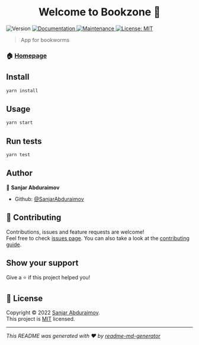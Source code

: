<h1 align="center">Welcome to Bookzone 👋</h1>
<p>
  <img alt="Version" src="https://img.shields.io/badge/version-0.0.1-blue.svg?cacheSeconds=2592000" />
  <a href="https://bookzon.herokuapp.com/api/docs" target="_blank">
    <img alt="Documentation" src="https://img.shields.io/badge/documentation-yes-brightgreen.svg" />
  </a>
  <a href="https://github.com/SanjarAbduraimov/bookzone-v3/graphs/commit-activity" target="_blank">
    <img alt="Maintenance" src="https://img.shields.io/badge/Maintained%3F-yes-green.svg" />
  </a>
  <a href="https://github.com/SanjarAbduraimov/bookzone-v3/blob/master/LICENSE" target="_blank">
    <img alt="License: MIT" src="https://img.shields.io/github/license/SanjarAbduraimov/Bookzone" />
  </a>
</p>

> App for bookworms

### 🏠 [Homepage](https://sanjarabduraimov.github.io/bookzone-v3)

## Install

```sh
yarn install
```

## Usage

```sh
yarn start
```

## Run tests

```sh
yarn test
```

## Author

👤 **Sanjar Abduraimov**

* Github: [@SanjarAbduraimov](https://github.com/SanjarAbduraimov)

## 🤝 Contributing

Contributions, issues and feature requests are welcome!<br />Feel free to check [issues page](https://github.com/SanjarAbduraimov/bookzone-v3/issues). You can also take a look at the [contributing guide](https://github.com/SanjarAbduraimov/bookzone-v3/blob/master/CONTRIBUTING.md).

## Show your support

Give a ⭐️ if this project helped you!

## 📝 License

Copyright © 2022 [Sanjar Abduraimov](https://github.com/SanjarAbduraimov).<br />
This project is [MIT](https://github.com/SanjarAbduraimov/bookzone-v3/blob/master/LICENSE) licensed.

***
_This README was generated with ❤️ by [readme-md-generator](https://github.com/kefranabg/readme-md-generator)_
